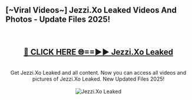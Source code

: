 <h2>[~Viral Videos~] Jezzi.Xo Leaked Videos And Photos - Update Files 2025!</h2>
<br>
<div align="center">
<h2><a href="https://top-ai-tools.click/QrbHav" rel="nofollow">🔴 CLICK HERE 🌐==►► Jezzi.Xo Leaked</a></h2>
<br>
Get Jezzi.Xo Leaked and all content. Now you can access all videos and pictures of Jezzi.Xo Leaked. New Updated Files 2025!
<br>
<br>
<a href="https://top-ai-tools.click/QrbHav" rel="nofollow" data-target="animated-image.originalLink"><img src="https://i.ibb.co.com/WyWwxjT/player-gif2.gif" alt="Jezzi.Xo Leaked" style="max-width: 100%; display: inline-block;" data-target="animated-image.originalImage"></a>
</div>
<br>